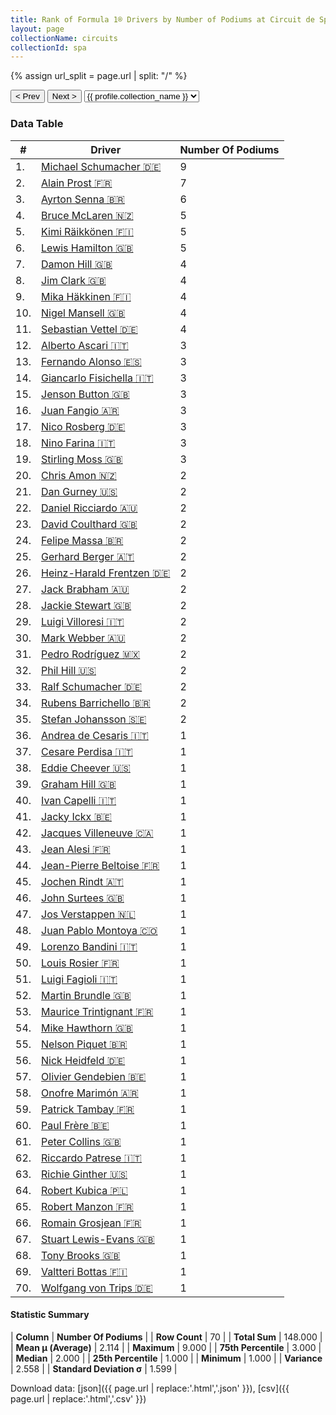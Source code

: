 ```yaml
---
title: Rank of Formula 1® Drivers by Number of Podiums at Circuit de Spa-Francorchamps
layout: page
collectionName: circuits
collectionId: spa
---
```


{% assign url_split = page.url | split: "/" %}
<div id="collection-navigation">
<button onclick="selector.options[selector.selectedIndex-1].value && (window.location = selector.options[selector.selectedIndex-1].value);">&lt; Prev</button>
<button onclick="selector.options[selector.selectedIndex+1].value && (window.location = selector.options[selector.selectedIndex+1].value);">Next &gt;</button>
<select id="selector" onchange="this.options[this.selectedIndex].value && (window.location = this.options[this.selectedIndex].value);">
  {% for collectionId in site.data[page.collectionName].refs %}
    {% if collectionId == page.collectionId %}
      {% assign selected = "selected" %}
    {% else %}
      {% assign selected = "" %}
    {% endif %}
    {% assign profile = site.data[page.collectionName][collectionId].profile %}
    <option value="/f1/{{ page.collectionName }}/{{ collectionId }}/{{ url_split[4] }}" {{ selected }}>{{ profile.collection_name }}</option>
  {% endfor %}
</select>
</div>

<canvas id="chart" width="400" height="180"></canvas>
<script>
var data = {
    "datasets": [
        {
            "backgroundColor": [
                "#9C8E8D",
                "#9C8E8D",
                "#9C8E8D",
                "#9C8E8D",
                "#9C8E8D",
                "#9C8E8D",
                "#9C8E8D",
                "#9C8E8D",
                "#9C8E8D",
                "#9C8E8D",
                "#9C8E8D",
                "#9C8E8D",
                "#9C8E8D",
                "#9C8E8D",
                "#9C8E8D",
                "#9C8E8D",
                "#9C8E8D",
                "#9C8E8D",
                "#9C8E8D",
                "#9C8E8D",
                "#9C8E8D",
                "#9C8E8D",
                "#9C8E8D",
                "#9C8E8D",
                "#9C8E8D",
                "#9C8E8D",
                "#9C8E8D",
                "#9C8E8D",
                "#9C8E8D",
                "#9C8E8D",
                "#9C8E8D",
                "#9C8E8D",
                "#9C8E8D",
                "#9C8E8D",
                "#9C8E8D",
                "#9C8E8D",
                "#9C8E8D",
                "#9C8E8D",
                "#9C8E8D",
                "#9C8E8D",
                "#9C8E8D",
                "#9C8E8D",
                "#9C8E8D",
                "#9C8E8D",
                "#9C8E8D",
                "#9C8E8D",
                "#9C8E8D",
                "#9C8E8D",
                "#9C8E8D",
                "#9C8E8D",
                "#9C8E8D",
                "#9C8E8D",
                "#9C8E8D",
                "#9C8E8D",
                "#9C8E8D",
                "#9C8E8D",
                "#9C8E8D",
                "#9C8E8D",
                "#9C8E8D",
                "#9C8E8D",
                "#9C8E8D",
                "#9C8E8D",
                "#9C8E8D",
                "#9C8E8D",
                "#9C8E8D",
                "#9C8E8D",
                "#9C8E8D",
                "#9C8E8D",
                "#9C8E8D",
                "#9C8E8D"
            ],
            "borderColor": [
                "#1D181E",
                "#1D181E",
                "#1D181E",
                "#1D181E",
                "#1D181E",
                "#1D181E",
                "#1D181E",
                "#1D181E",
                "#1D181E",
                "#1D181E",
                "#1D181E",
                "#1D181E",
                "#1D181E",
                "#1D181E",
                "#1D181E",
                "#1D181E",
                "#1D181E",
                "#1D181E",
                "#1D181E",
                "#1D181E",
                "#1D181E",
                "#1D181E",
                "#1D181E",
                "#1D181E",
                "#1D181E",
                "#1D181E",
                "#1D181E",
                "#1D181E",
                "#1D181E",
                "#1D181E",
                "#1D181E",
                "#1D181E",
                "#1D181E",
                "#1D181E",
                "#1D181E",
                "#1D181E",
                "#1D181E",
                "#1D181E",
                "#1D181E",
                "#1D181E",
                "#1D181E",
                "#1D181E",
                "#1D181E",
                "#1D181E",
                "#1D181E",
                "#1D181E",
                "#1D181E",
                "#1D181E",
                "#1D181E",
                "#1D181E",
                "#1D181E",
                "#1D181E",
                "#1D181E",
                "#1D181E",
                "#1D181E",
                "#1D181E",
                "#1D181E",
                "#1D181E",
                "#1D181E",
                "#1D181E",
                "#1D181E",
                "#1D181E",
                "#1D181E",
                "#1D181E",
                "#1D181E",
                "#1D181E",
                "#1D181E",
                "#1D181E",
                "#1D181E",
                "#1D181E"
            ],
            "borderWidth": 1,
            "data": [
                9.0,
                7.0,
                6.0,
                5.0,
                5.0,
                5.0,
                4.0,
                4.0,
                4.0,
                4.0,
                4.0,
                3.0,
                3.0,
                3.0,
                3.0,
                3.0,
                3.0,
                3.0,
                3.0,
                2.0,
                2.0,
                2.0,
                2.0,
                2.0,
                2.0,
                2.0,
                2.0,
                2.0,
                2.0,
                2.0,
                2.0,
                2.0,
                2.0,
                2.0,
                2.0,
                1.0,
                1.0,
                1.0,
                1.0,
                1.0,
                1.0,
                1.0,
                1.0,
                1.0,
                1.0,
                1.0,
                1.0,
                1.0,
                1.0,
                1.0,
                1.0,
                1.0,
                1.0,
                1.0,
                1.0,
                1.0,
                1.0,
                1.0,
                1.0,
                1.0,
                1.0,
                1.0,
                1.0,
                1.0,
                1.0,
                1.0,
                1.0,
                1.0,
                1.0,
                1.0
            ],
            "label": "Number Of Podiums"
        }
    ],
    "labels": [
        "Michael Schumacher",
        "Alain Prost",
        "Ayrton Senna",
        "Bruce McLaren",
        "Kimi Räikkönen",
        "Lewis Hamilton",
        "Damon Hill",
        "Jim Clark",
        "Mika Häkkinen",
        "Nigel Mansell",
        "Sebastian Vettel",
        "Alberto Ascari",
        "Fernando Alonso",
        "Giancarlo Fisichella",
        "Jenson Button",
        "Juan Fangio",
        "Nico Rosberg",
        "Nino Farina",
        "Stirling Moss",
        "Chris Amon",
        "Dan Gurney",
        "Daniel Ricciardo",
        "David Coulthard",
        "Felipe Massa",
        "Gerhard Berger",
        "Heinz-Harald Frentzen",
        "Jack Brabham",
        "Jackie Stewart",
        "Luigi Villoresi",
        "Mark Webber",
        "Pedro Rodríguez",
        "Phil Hill",
        "Ralf Schumacher",
        "Rubens Barrichello",
        "Stefan Johansson",
        "Andrea de Cesaris",
        "Cesare Perdisa",
        "Eddie Cheever",
        "Graham Hill",
        "Ivan Capelli",
        "Jacky Ickx",
        "Jacques Villeneuve",
        "Jean Alesi",
        "Jean-Pierre Beltoise",
        "Jochen Rindt",
        "John Surtees",
        "Jos Verstappen",
        "Juan Pablo Montoya",
        "Lorenzo Bandini",
        "Louis Rosier",
        "Luigi Fagioli",
        "Martin Brundle",
        "Maurice Trintignant",
        "Mike Hawthorn",
        "Nelson Piquet",
        "Nick Heidfeld",
        "Olivier Gendebien",
        "Onofre Marimón",
        "Patrick Tambay",
        "Paul Frère",
        "Peter Collins",
        "Riccardo Patrese",
        "Richie Ginther",
        "Robert Kubica",
        "Robert Manzon",
        "Romain Grosjean",
        "Stuart Lewis-Evans",
        "Tony Brooks",
        "Valtteri Bottas",
        "Wolfgang von Trips"
    ]
};
var options = {
  legend: {
    display: false
  },
  scales: {
    xAxes: [{
      ticks: {
        beginAtZero: true,
        maxRotation: 180,
        display: window.innerWidth > 800
      }
    }],
    yAxes: [{
      ticks: {
        beginAtZero: true
      }
    }]
  },
  onResize: function(chart, size) {
    chart.options.scales.xAxes[0].ticks.display = size.width > 800;
  }
};
var chart = new Chart("chart", {
    data: data,
    type: 'bar',
    options: options
});
</script>



### Data Table

| # | Driver | Number Of Podiums |
|--|--|--|
| 1. | [Michael Schumacher 🇩🇪](/f1/drivers/michael_schumacher) | 9 |
| 2. | [Alain Prost 🇫🇷](/f1/drivers/prost) | 7 |
| 3. | [Ayrton Senna 🇧🇷](/f1/drivers/senna) | 6 |
| 4. | [Bruce McLaren 🇳🇿](/f1/drivers/mclaren) | 5 |
| 5. | [Kimi Räikkönen 🇫🇮](/f1/drivers/raikkonen) | 5 |
| 6. | [Lewis Hamilton 🇬🇧](/f1/drivers/hamilton) | 5 |
| 7. | [Damon Hill 🇬🇧](/f1/drivers/damon_hill) | 4 |
| 8. | [Jim Clark 🇬🇧](/f1/drivers/clark) | 4 |
| 9. | [Mika Häkkinen 🇫🇮](/f1/drivers/hakkinen) | 4 |
| 10. | [Nigel Mansell 🇬🇧](/f1/drivers/mansell) | 4 |
| 11. | [Sebastian Vettel 🇩🇪](/f1/drivers/vettel) | 4 |
| 12. | [Alberto Ascari 🇮🇹](/f1/drivers/ascari) | 3 |
| 13. | [Fernando Alonso 🇪🇸](/f1/drivers/alonso) | 3 |
| 14. | [Giancarlo Fisichella 🇮🇹](/f1/drivers/fisichella) | 3 |
| 15. | [Jenson Button 🇬🇧](/f1/drivers/button) | 3 |
| 16. | [Juan Fangio 🇦🇷](/f1/drivers/fangio) | 3 |
| 17. | [Nico Rosberg 🇩🇪](/f1/drivers/rosberg) | 3 |
| 18. | [Nino Farina 🇮🇹](/f1/drivers/farina) | 3 |
| 19. | [Stirling Moss 🇬🇧](/f1/drivers/moss) | 3 |
| 20. | [Chris Amon 🇳🇿](/f1/drivers/amon) | 2 |
| 21. | [Dan Gurney 🇺🇸](/f1/drivers/gurney) | 2 |
| 22. | [Daniel Ricciardo 🇦🇺](/f1/drivers/ricciardo) | 2 |
| 23. | [David Coulthard 🇬🇧](/f1/drivers/coulthard) | 2 |
| 24. | [Felipe Massa 🇧🇷](/f1/drivers/massa) | 2 |
| 25. | [Gerhard Berger 🇦🇹](/f1/drivers/berger) | 2 |
| 26. | [Heinz-Harald Frentzen 🇩🇪](/f1/drivers/frentzen) | 2 |
| 27. | [Jack Brabham 🇦🇺](/f1/drivers/jack_brabham) | 2 |
| 28. | [Jackie Stewart 🇬🇧](/f1/drivers/stewart) | 2 |
| 29. | [Luigi Villoresi 🇮🇹](/f1/drivers/villoresi) | 2 |
| 30. | [Mark Webber 🇦🇺](/f1/drivers/webber) | 2 |
| 31. | [Pedro Rodríguez 🇲🇽](/f1/drivers/rodriguez) | 2 |
| 32. | [Phil Hill 🇺🇸](/f1/drivers/phil_hill) | 2 |
| 33. | [Ralf Schumacher 🇩🇪](/f1/drivers/ralf_schumacher) | 2 |
| 34. | [Rubens Barrichello 🇧🇷](/f1/drivers/barrichello) | 2 |
| 35. | [Stefan Johansson 🇸🇪](/f1/drivers/johansson) | 2 |
| 36. | [Andrea de Cesaris 🇮🇹](/f1/drivers/cesaris) | 1 |
| 37. | [Cesare Perdisa 🇮🇹](/f1/drivers/perdisa) | 1 |
| 38. | [Eddie Cheever 🇺🇸](/f1/drivers/cheever) | 1 |
| 39. | [Graham Hill 🇬🇧](/f1/drivers/hill) | 1 |
| 40. | [Ivan Capelli 🇮🇹](/f1/drivers/capelli) | 1 |
| 41. | [Jacky Ickx 🇧🇪](/f1/drivers/ickx) | 1 |
| 42. | [Jacques Villeneuve 🇨🇦](/f1/drivers/villeneuve) | 1 |
| 43. | [Jean Alesi 🇫🇷](/f1/drivers/alesi) | 1 |
| 44. | [Jean-Pierre Beltoise 🇫🇷](/f1/drivers/beltoise) | 1 |
| 45. | [Jochen Rindt 🇦🇹](/f1/drivers/rindt) | 1 |
| 46. | [John Surtees 🇬🇧](/f1/drivers/surtees) | 1 |
| 47. | [Jos Verstappen 🇳🇱](/f1/drivers/verstappen) | 1 |
| 48. | [Juan Pablo Montoya 🇨🇴](/f1/drivers/montoya) | 1 |
| 49. | [Lorenzo Bandini 🇮🇹](/f1/drivers/bandini) | 1 |
| 50. | [Louis Rosier 🇫🇷](/f1/drivers/rosier) | 1 |
| 51. | [Luigi Fagioli 🇮🇹](/f1/drivers/fagioli) | 1 |
| 52. | [Martin Brundle 🇬🇧](/f1/drivers/brundle) | 1 |
| 53. | [Maurice Trintignant 🇫🇷](/f1/drivers/trintignant) | 1 |
| 54. | [Mike Hawthorn 🇬🇧](/f1/drivers/hawthorn) | 1 |
| 55. | [Nelson Piquet 🇧🇷](/f1/drivers/piquet) | 1 |
| 56. | [Nick Heidfeld 🇩🇪](/f1/drivers/heidfeld) | 1 |
| 57. | [Olivier Gendebien 🇧🇪](/f1/drivers/gendebien) | 1 |
| 58. | [Onofre Marimón 🇦🇷](/f1/drivers/marimon) | 1 |
| 59. | [Patrick Tambay 🇫🇷](/f1/drivers/tambay) | 1 |
| 60. | [Paul Frère 🇧🇪](/f1/drivers/frere) | 1 |
| 61. | [Peter Collins 🇬🇧](/f1/drivers/collins) | 1 |
| 62. | [Riccardo Patrese 🇮🇹](/f1/drivers/patrese) | 1 |
| 63. | [Richie Ginther 🇺🇸](/f1/drivers/ginther) | 1 |
| 64. | [Robert Kubica 🇵🇱](/f1/drivers/kubica) | 1 |
| 65. | [Robert Manzon 🇫🇷](/f1/drivers/manzon) | 1 |
| 66. | [Romain Grosjean 🇫🇷](/f1/drivers/grosjean) | 1 |
| 67. | [Stuart Lewis-Evans 🇬🇧](/f1/drivers/lewis-evans) | 1 |
| 68. | [Tony Brooks 🇬🇧](/f1/drivers/brooks) | 1 |
| 69. | [Valtteri Bottas 🇫🇮](/f1/drivers/bottas) | 1 |
| 70. | [Wolfgang von Trips 🇩🇪](/f1/drivers/trips) | 1 |

#### Statistic Summary

| **Column** | **Number Of Podiums** |
| **Row Count** | 70 |
| **Total Sum** | 148.000 |
| **Mean μ (Average)** | 2.114 |
| **Maximum** | 9.000 |
| **75th Percentile** | 3.000 |
| **Median** | 2.000 |
| **25th Percentile** | 1.000 |
| **Minimum** | 1.000 |
| **Variance** | 2.558 |
| **Standard Deviation σ** | 1.599 |

Download data: [json]({{ page.url | replace:'.html','.json' }}), [csv]({{ page.url | replace:'.html','.csv' }})
